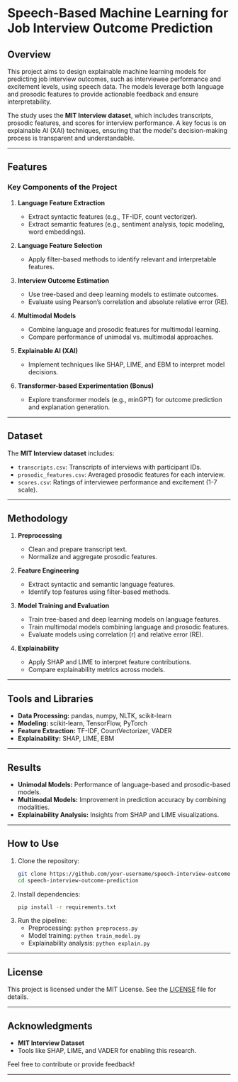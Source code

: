 # Speech-Based Machine Learning for Job Interview Outcome Prediction  

## Overview  
This project aims to design explainable machine learning models for predicting job interview outcomes, such as interviewee performance and excitement levels, using speech data. The models leverage both language and prosodic features to provide actionable feedback and ensure interpretability.  

The study uses the **MIT Interview dataset**, which includes transcripts, prosodic features, and scores for interview performance. A key focus is on explainable AI (XAI) techniques, ensuring that the model's decision-making process is transparent and understandable.  

---

## Features  
### Key Components of the Project  
1. **Language Feature Extraction**  
   - Extract syntactic features (e.g., TF-IDF, count vectorizer).  
   - Extract semantic features (e.g., sentiment analysis, topic modeling, word embeddings).  

2. **Language Feature Selection**  
   - Apply filter-based methods to identify relevant and interpretable features.  

3. **Interview Outcome Estimation**  
   - Use tree-based and deep learning models to estimate outcomes.  
   - Evaluate using Pearson’s correlation and absolute relative error (RE).  

4. **Multimodal Models**  
   - Combine language and prosodic features for multimodal learning.  
   - Compare performance of unimodal vs. multimodal approaches.  

5. **Explainable AI (XAI)**  
   - Implement techniques like SHAP, LIME, and EBM to interpret model decisions.  

6. **Transformer-based Experimentation (Bonus)**  
   - Explore transformer models (e.g., minGPT) for outcome prediction and explanation generation.  

---

## Dataset  
The **MIT Interview dataset** includes:  
- `transcripts.csv`: Transcripts of interviews with participant IDs.  
- `prosodic_features.csv`: Averaged prosodic features for each interview.  
- `scores.csv`: Ratings of interviewee performance and excitement (1-7 scale).  

---

## Methodology  
1. **Preprocessing**  
   - Clean and prepare transcript text.  
   - Normalize and aggregate prosodic features.  

2. **Feature Engineering**  
   - Extract syntactic and semantic language features.  
   - Identify top features using filter-based methods.  

3. **Model Training and Evaluation**  
   - Train tree-based and deep learning models on language features.  
   - Train multimodal models combining language and prosodic features.  
   - Evaluate models using correlation (r) and relative error (RE).  

4. **Explainability**  
   - Apply SHAP and LIME to interpret feature contributions.  
   - Compare explainability metrics across models.  

---

## Tools and Libraries  
- **Data Processing:** pandas, numpy, NLTK, scikit-learn  
- **Modeling:** scikit-learn, TensorFlow, PyTorch  
- **Feature Extraction:** TF-IDF, CountVectorizer, VADER  
- **Explainability:** SHAP, LIME, EBM  

---

## Results  
- **Unimodal Models:** Performance of language-based and prosodic-based models.  
- **Multimodal Models:** Improvement in prediction accuracy by combining modalities.  
- **Explainability Analysis:** Insights from SHAP and LIME visualizations.  

---

## How to Use  
1. Clone the repository:  
   ```bash  
   git clone https://github.com/your-username/speech-interview-outcome-prediction.git  
   cd speech-interview-outcome-prediction  
   ```  
2. Install dependencies:  
   ```bash  
   pip install -r requirements.txt  
   ```  
3. Run the pipeline:  
   - Preprocessing: `python preprocess.py`  
   - Model training: `python train_model.py`  
   - Explainability analysis: `python explain.py`  

---

## License  
This project is licensed under the MIT License. See the [LICENSE](LICENSE) file for details.  

---

## Acknowledgments  
- **MIT Interview Dataset**  
- Tools like SHAP, LIME, and VADER for enabling this research.  

Feel free to contribute or provide feedback!  

---
